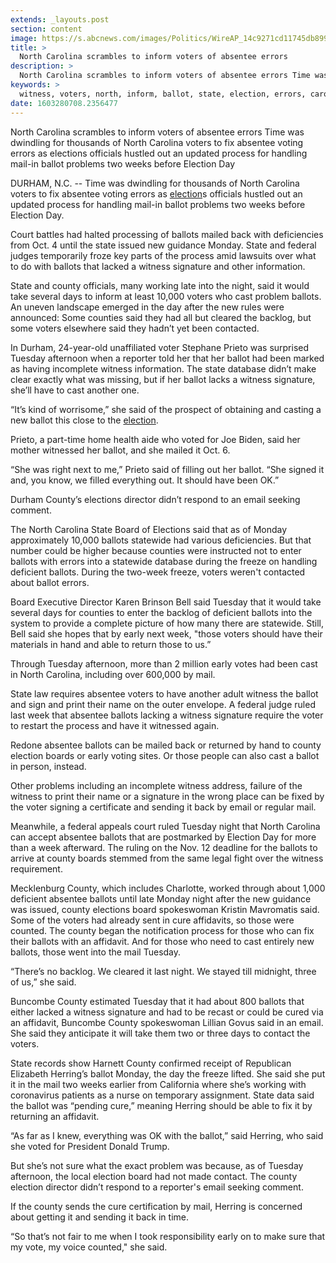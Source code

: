 ```yaml
--- 
extends: _layouts.post 
section: content 
image: https://s.abcnews.com/images/Politics/WireAP_14c9271cd11745db899431cd20d12e03_16x9_992.jpg 
title: > 
  North Carolina scrambles to inform voters of absentee errors 
description: > 
  North Carolina scrambles to inform voters of absentee errors Time was dwindling for thousands of North Carolina voters to fix absentee voting errors as elections officials hustled out an updated process for handling mail-in ballot problems two weeks before Election DayDURHAM, N.C. -- Time was dwindling for thousands of North Carolina voters to fix absentee voting errors as elections officials hustled out an updated process for handling mail-in ballot problems two weeks before Election Day.The North Carolina State Board of Elections said that as of Monday approximately 10,000 ballots statewide had various deficiencies.State law requires absentee voters to have another adult witness the ballot and sign and print their name on the outer envelope.Redone absentee ballots can be mailed back or returned by hand to county election boards or early voting sites.Meanwhile, a federal appeals court ruled Tuesday night that North Carolina can accept absentee ballots that are postmarked by Election Day for more than a week afterward. 
keywords: > 
  witness, voters, north, inform, ballot, state, election, errors, carolina, absentee, ballots, scrambles, county 
date: 1603280708.2356477 
--- 
```

<div><p>North Carolina scrambles to inform voters of absentee errors Time was dwindling for thousands of North Carolina voters to fix absentee voting errors as elections officials hustled out an updated process for handling mail-in ballot problems two weeks before Election Day</p><p id="_ap_link_election_Elections_">DURHAM, N.C. -- Time was dwindling for thousands of North Carolina voters to fix absentee voting errors as <a href="https://abcnews.go.com/alerts/Elections" id="_ap_link_election_Elections_" target="_blank">election</a>s officials hustled out an updated process for handling mail-in ballot problems two weeks before Election Day.</p><p>Court battles had halted processing of ballots mailed back with deficiencies from Oct. 4 until the state         issued new guidance  Monday. State and federal judges temporarily froze key parts of the process amid         lawsuits  over what to do with ballots that lacked a witness signature and other information.</p><p class="Ad incontentTeads incontentTeads--story ad-slot"></p><p>State and county officials, many working late into the night, said it would take several days to inform at least 10,000 voters who cast problem ballots. An uneven landscape emerged in the day after the new rules were announced: Some counties said they had all but cleared the backlog, but some voters elsewhere said they hadn&#8217;t yet been contacted.</p><p>In Durham, 24-year-old unaffiliated voter Stephane Prieto was surprised Tuesday afternoon when a reporter told her that her ballot had been marked as having incomplete witness information. The state database didn&#8217;t make clear exactly what was missing, but if her ballot lacks a witness signature, she&#8217;ll have to cast another one.</p><p id="_ap_link_election_Elections_">&#8220;It&#8217;s kind of worrisome,&#8221; she said of the prospect of obtaining and casting a new ballot this close to the <a href="https://abcnews.go.com/alerts/Elections" id="_ap_link_election_Elections_" target="_blank">election</a>.</p><p>Prieto, a part-time home health aide who voted for Joe Biden, said her mother witnessed her ballot, and she mailed it Oct. 6.</p><p>&#8220;She was right next to me,&#8221; Prieto said of filling out her ballot. &#8220;She signed it and, you know, we filled everything out. It should have been OK.&#8221;</p><p>Durham County&#8217;s elections director didn&#8217;t respond to an email seeking comment.</p><p>The North Carolina State Board of Elections said that as of Monday approximately 10,000 ballots statewide had various deficiencies. But that number could be higher because counties were instructed not to enter ballots with errors into a statewide database during the freeze on handling deficient ballots. During the two-week freeze, voters weren't contacted about ballot errors.</p><p>Board Executive Director Karen Brinson Bell said Tuesday that it would take several days for counties to enter the backlog of deficient ballots into the system to provide a complete picture of how many there are statewide. Still, Bell said she hopes that by early next week, "those voters should have their materials in hand and able to return those to us.&#8221;</p><p class="Ad incontentTeads2 incontentTeads2--story ad-slot"></p><p>Through Tuesday afternoon, more than 2 million early votes had been cast in North Carolina, including over 600,000 by mail.</p><p>State law requires absentee voters to have another adult witness the ballot and sign and print their name on the outer envelope. A federal judge ruled last week that absentee ballots lacking a witness signature require the voter to restart the process and have it witnessed again.</p><p>Redone absentee ballots can be mailed back or returned by hand to county election boards or early voting sites. Or those people can also cast a ballot in person, instead.</p><p>Other problems including an incomplete witness address, failure of the witness to print their name or a signature in the wrong place can be fixed by the voter signing a certificate and sending it back by email or regular mail.</p><p>Meanwhile, a federal appeals court ruled Tuesday night that North Carolina can accept absentee ballots that are postmarked by Election Day for more than a week afterward. The ruling on the Nov. 12 deadline for the ballots to arrive at county boards stemmed from the same legal fight over the witness requirement.</p><p>Mecklenburg County, which includes Charlotte, worked through about 1,000 deficient absentee ballots until late Monday night after the new guidance was issued, county elections board spokeswoman Kristin Mavromatis said. Some of the voters had already sent in cure affidavits, so those were counted. The county began the notification process for those who can fix their ballots with an affidavit. And for those who need to cast entirely new ballots, those went into the mail Tuesday.</p><p>&#8220;There&#8217;s no backlog. We cleared it last night. We stayed till midnight, three of us,&#8221; she said.</p><p>Buncombe County estimated Tuesday that it had about 800 ballots that either lacked a witness signature and had to be recast or could be cured via an affidavit, Buncombe County spokeswoman Lillian Govus said in an email. She said they anticipate it will take them two or three days to contact the voters.</p><p>State records show Harnett County confirmed receipt of Republican Elizabeth Herring&#8217;s ballot Monday, the day the freeze lifted. She said she put it in the mail two weeks earlier from California where she&#8217;s working with coronavirus patients as a nurse on temporary assignment. State data said the ballot was &#8220;pending cure,&#8221; meaning Herring should be able to fix it by returning an affidavit.</p><p>&#8220;As far as I knew, everything was OK with the ballot,&#8221; said Herring, who said she voted for President Donald Trump.</p><p>But she&#8217;s not sure what the exact problem was because, as of Tuesday afternoon, the local election board had not made contact. The county election director didn&#8217;t respond to a reporter's email seeking comment.</p><p>If the county sends the cure certification by mail, Herring is concerned about getting it and sending it back in time.</p><p>&#8220;So that&#8217;s not fair to me when I took responsibility early on to make sure that my vote, my voice counted," she said.</p></div>